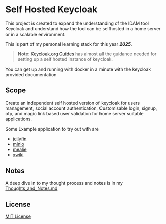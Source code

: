 # Self Hosted Keycloak

This project is created to expand the understanding of the IDAM tool Keycloak and understand how the tool can be selfhosted in a home server or in a scalable environment.

This is part of my personal learning stack for this year *__2025__*.

> __Note__: [Keycloak.org Guides](https://www.keycloak.org/guides) has almost all the guidance needed for setting up a self hosted instance of keycloak.

You can get up and running with docker in a minute with the keycloak provided documentation

## Scope

Create an independent self hosted version of keycloak for users management, social account authentication, Customisable login, signup, otp, and magic link based user validation for home server suitable applications. 

Some Example application to try out with are 

- [jellyfin](https://jellyfin.org/)
- [minio](https://www.min.io/)
- [mealie](https://mealie.io/)
- [xwiki](https://www.xwiki.org/xwiki/bin/view/Main/)

## Notes

A deep dive in to my thought process and notes is in my [Thoughts_and_Notes.md](/Thoughts_and_Notes.md)

## License

[MIT License](/License.txt)
